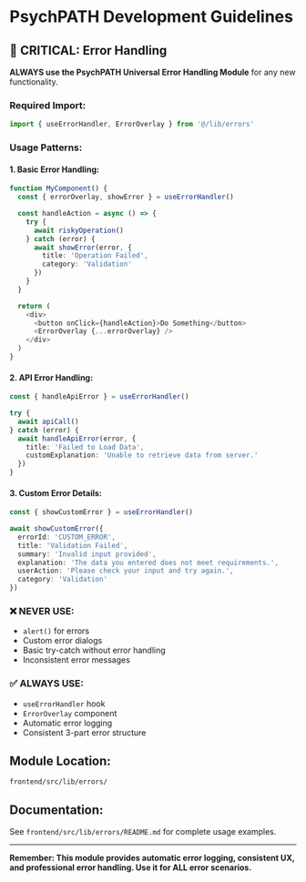 # PsychPATH Development Guidelines

## 🚨 **CRITICAL: Error Handling**

**ALWAYS use the PsychPATH Universal Error Handling Module** for any new functionality.

### **Required Import:**
```typescript
import { useErrorHandler, ErrorOverlay } from '@/lib/errors'
```

### **Usage Patterns:**

#### **1. Basic Error Handling:**
```typescript
function MyComponent() {
  const { errorOverlay, showError } = useErrorHandler()

  const handleAction = async () => {
    try {
      await riskyOperation()
    } catch (error) {
      await showError(error, {
        title: 'Operation Failed',
        category: 'Validation'
      })
    }
  }

  return (
    <div>
      <button onClick={handleAction}>Do Something</button>
      <ErrorOverlay {...errorOverlay} />
    </div>
  )
}
```

#### **2. API Error Handling:**
```typescript
const { handleApiError } = useErrorHandler()

try {
  await apiCall()
} catch (error) {
  await handleApiError(error, {
    title: 'Failed to Load Data',
    customExplanation: 'Unable to retrieve data from server.'
  })
}
```

#### **3. Custom Error Details:**
```typescript
const { showCustomError } = useErrorHandler()

await showCustomError({
  errorId: 'CUSTOM_ERROR',
  title: 'Validation Failed',
  summary: 'Invalid input provided',
  explanation: 'The data you entered does not meet requirements.',
  userAction: 'Please check your input and try again.',
  category: 'Validation'
})
```

### **❌ NEVER USE:**
- `alert()` for errors
- Custom error dialogs
- Basic try-catch without error handling
- Inconsistent error messages

### **✅ ALWAYS USE:**
- `useErrorHandler` hook
- `ErrorOverlay` component
- Automatic error logging
- Consistent 3-part error structure

## **Module Location:**
`frontend/src/lib/errors/`

## **Documentation:**
See `frontend/src/lib/errors/README.md` for complete usage examples.

---

**Remember: This module provides automatic error logging, consistent UX, and professional error handling. Use it for ALL error scenarios.**
